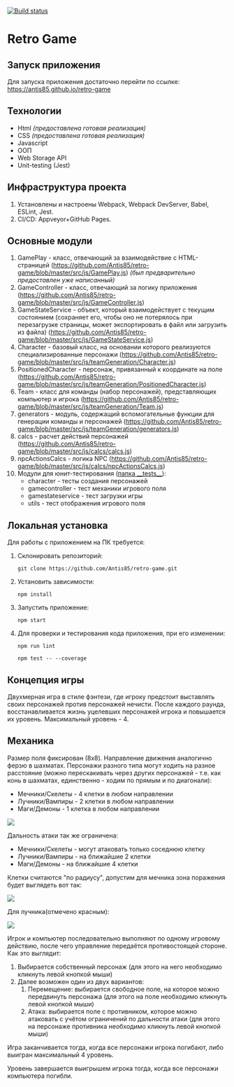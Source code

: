 [![Build status](https://ci.appveyor.com/api/projects/status/nkrsxeig2irj7qv3/branch/master?svg=true)](https://ci.appveyor.com/project/Antis85/retro-game/branch/master)

# Retro Game

## Запуск приложения
Для запуска приложения достаточно перейти по ссылке: https://antis85.github.io/retro-game

## Технологии
+ Html *(предоставлена готовая реализация)*
+ CSS *(предоставлена готовая реализация)*
+ Javascript
+ ООП
+ Web Storage API
+ Unit-testing (Jest)

## Инфраструктура проекта   
1. Установлены и настроены Webpack, Webpack DevServer, Babel, ESLint, Jest.   
2. CI/CD: Appveyor+GitHub Pages. 

## Основные модули
1. GamePlay - класс, отвечающий за взаимодействие с HTML-страницей (https://github.com/Antis85/retro-game/blob/master/src/js/GamePlay.js) *(был предварительно предоставлен уже написанный)*
2. GameController - класс, отвечающий за логику приложения (https://github.com/Antis85/retro-game/blob/master/src/js/GameController.js)
3. GameStateService - объект, который взаимодействует с текущим состоянием (сохраняет его, чтобы оно не потерялось при перезагрузке страницы, может экспортировать в файл или загрузить из файла) (https://github.com/Antis85/retro-game/blob/master/src/js/GameStateService.js)
4. Character - базовый класс, на основании которого реализуются специализированные персонажи (https://github.com/Antis85/retro-game/blob/master/src/js/teamGeneration/Character.js)
5. PositionedCharacter - персонаж, привязанный к координате на поле (https://github.com/Antis85/retro-game/blob/master/src/js/teamGeneration/PositionedCharacter.js)
6. Team - класс для команды (набор персонажей), представляющих компьютер и игрока (https://github.com/Antis85/retro-game/blob/master/src/js/teamGeneration/Team.js)
7. generators - модуль, содержащий вспомогательные функции для генерации команды и персонажей (https://github.com/Antis85/retro-game/blob/master/src/js/teamGeneration/generators.js)
8. calcs - расчет действий персонажей (https://github.com/Antis85/retro-game/blob/master/src/js/calcs/calcs.js)
9. npcActionsCalcs - логика NPC (https://github.com/Antis85/retro-game/blob/master/src/js/calcs/npcActionsCalcs.js)
10. Модули для юнит-тестирования ([папка \_\_tests\_\_](https://github.com/Antis85/retro-game/tree/master/src/js/__tests__)):
    + character - тесты создания персонажей
    + gamecontroller - тест механики игрового поля
    + gamestateservice - тест загрузки игры
    + utils - тест отображения игрового поля

## Локальная установка
Для работы с приложением на ПК требуется:
1. Склонировать репозиторий:
    ```
    git clone https://github.com/Antis85/retro-game.git
    ```

2. Установить зависимости:
    ```
    npm install
    ```

3. Запустить приложение:
    ```
    npm start
    ```
    
4. Для проверки и тестирования кода приложения, при его изменении:
    ```
    npm run lint
    ```
    ```
    npm test -- --coverage
    ```

## Концепция игры
Двухмерная игра в стиле фэнтези, где игроку предстоит выставлять своих персонажей против персонажей нечисти. После каждого раунда, восстанавливается жизнь уцелевших персонажей игрока и повышается их уровень. Максимальный уровень - 4.

## Механика
Размер поля фиксирован (8x8). Направление движения аналогично ферзю в шахматах. Персонажи разного типа могут ходить на разное расстояние (можно перескакивать через других персонажей - т.е. как конь в шахматах, единственно - ходим по прямым и по диагонали):
* Мечники/Скелеты - 4 клетки в любом направлении
* Лучники/Вампиры - 2 клетки в любом направлении
* Маги/Демоны - 1 клетка в любом направлении

![](https://i.imgur.com/yp8vjhL.jpg)

Дальность атаки так же ограничена:
* Мечники/Скелеты - могут атаковать только соседнюю клетку
* Лучники/Вампиры - на ближайшие 2 клетки
* Маги/Демоны - на ближайшие 4 клетки

Клетки считаются "по радиусу", допустим для мечника зона поражения будет выглядеть вот так:

![](https://i.imgur.com/gJ8DXPU.jpg)

Для лучника(отмечено красным):

![](https://i.imgur.com/rIINaFD.png)


Игрок и компьютер последовательно выполняют по одному игровому действию, после чего управление передаётся противостоящей стороне. Как это выглядит:
1. Выбирается собственный персонаж (для этого на него необходимо кликнуть левой кнопкой мыши)
2. Далее возможен один из двух вариантов:
    1. Перемещение: выбирается свободное поле, на которое можно передвинуть персонажа (для этого на поле необходимо кликнуть левой кнопкой мыши)
    2. Атака: выбирается поле с противником, которое можно атаковать с учётом ограничений по дальности атаки (для этого на персонаже противника необходимо кликнуть левой кнопкой мыши)
    
Игра заканчивается тогда, когда все персонажи игрока погибают, либо выигран максимальный 4 уровень.

Уровень завершается выигрышем игрока тогда, когда все персонажи компьютера погибли.
